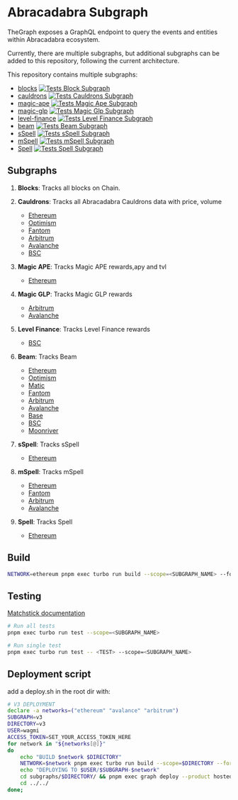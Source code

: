 # Abracadabra Subgraph

TheGraph exposes a GraphQL endpoint to query the events and entities within Abracadabra ecosystem.

Currently, there are multiple subgraphs, but additional subgraphs can be added to this repository, following the current architecture.

This repository contains multiple subgraphs:  

- [blocks](./subgraphs/blocks/README.md) [![Tests Block Subgraph](https://github.com/Abracadabra-money/abracadabra-subgraph/actions/workflows/blocks-tests.yml/badge.svg)](https://github.com/Abracadabra-money/abracadabra-subgraph/actions/workflows/blocks-tests.yml)
- [cauldrons](./subgraphs/cauldrons/README.md) [![Tests Cauldrons Subgraph](https://github.com/Abracadabra-money/abracadabra-subgraph/actions/workflows/cauldrons-tests.yml/badge.svg)](https://github.com/Abracadabra-money/abracadabra-subgraph/actions/workflows/cauldrons-tests.yml)
- [magic-ape](./subgraphs/magic-ape/README.md) [![Tests Magic Ape Subgraph](https://github.com/Abracadabra-money/abracadabra-subgraph/actions/workflows/magic-ape-tests.yml/badge.svg)](https://github.com/Abracadabra-money/abracadabra-subgraph/actions/workflows/magic-ape-tests.yml)
- [magic-glp](./subgraphs/magic-glp/README.md) [![Tests Magic Glp Subgraph](https://github.com/Abracadabra-money/abracadabra-subgraph/actions/workflows/magic-glp-tests.yml/badge.svg)](https://github.com/Abracadabra-money/abracadabra-subgraph/actions/workflows/magic-glp-tests.yml)
- [level-finance](./subgraphs/level-finance/README.md) [![Tests Level Finance Subgraph](https://github.com/Abracadabra-money/abracadabra-subgraph/actions/workflows/level-finance-tests.yml/badge.svg)](https://github.com/Abracadabra-money/abracadabra-subgraph/actions/workflows/level-finance-tests.yml)
- [beam](./subgraphs/beam/README.md) [![Tests Beam Subgraph](https://github.com/Abracadabra-money/abracadabra-subgraph/actions/workflows/beam-tests.yml/badge.svg)](https://github.com/Abracadabra-money/abracadabra-subgraph/actions/workflows/beam-tests.yml)
- [sSpell](./subgraphs/sspell/README.md) [![Tests sSpell Subgraph](https://github.com/Abracadabra-money/abracadabra-subgraph/actions/workflows/sspell-test.yml/badge.svg)](https://github.com/Abracadabra-money/abracadabra-subgraph/actions/workflows/sspell-test.yml)
- [mSpell](./subgraphs/mspell/README.md) [![Tests mSpell Subgraph](https://github.com/Abracadabra-money/abracadabra-subgraph/actions/workflows/mspell-test.yml/badge.svg)](https://github.com/Abracadabra-money/abracadabra-subgraph/actions/workflows/mspell-test.yml)
- [Spell](./subgraphs/spell/README.md) [![Tests Spell Subgraph](https://github.com/Abracadabra-money/abracadabra-subgraph/actions/workflows/spell-tests.yml/badge.svg)](https://github.com/Abracadabra-money/abracadabra-subgraph/actions/workflows/spell-tests.yml)

## Subgraphs

1. **Blocks**: Tracks all blocks on Chain.

2. **Cauldrons**: Tracks all Abracadabra Cauldrons data with price, volume
    - [Ethereum](https://api.studio.thegraph.com/query/56065/cauldrons/version/latest)
    - [Optimism](https://api.studio.thegraph.com/query/56065/cauldrons-optimism/version/latest)
    - [Fantom](https://api.studio.thegraph.com/query/56065/cauldrons-fantom/version/latest)
    - [Arbitrum](https://api.studio.thegraph.com/query/56065/cauldrons-arbitrum/version/latest)
    - [Avalanche](https://api.studio.thegraph.com/query/56065/cauldrons-avalanche/version/latest)
    - [BSC](https://api.thegraph.com/subgraphs/name/0xfantaholic/cauldrons-bsc)

3. **Magic APE**: Tracks Magic APE rewards,apy and tvl
    - [Ethereum](https://api.studio.thegraph.com/query/56065/magic-ape/version/latest)

4. **Magic GLP**: Tracks Magic GLP rewards
    - [Arbitrum](https://api.studio.thegraph.com/query/56065/magic-glp-arbitrum/version/latest)
    - [Avalanche](https://api.studio.thegraph.com/query/56065/magic-glp-avalanche/version/latest)

5. **Level Finance**: Tracks Level Finance rewards
    - [BSC](https://api.thegraph.com/subgraphs/name/0xfantaholic/level-finance-bsc)

6. **Beam**: Tracks Beam
    - [Ethereum](https://api.studio.thegraph.com/query/56065/beam/version/latest)
    - [Optimism](https://api.studio.thegraph.com/query/56065/beam-optimism/version/latest)
    - [Matic](https://api.studio.thegraph.com/query/56065/beam-matic/version/latest)
    - [Fantom](https://api.studio.thegraph.com/query/56065/beam-fantom/version/latest)
    - [Arbitrum](https://api.studio.thegraph.com/query/56065/beam-arbitrum/version/latest)
    - [Avalanche](https://api.studio.thegraph.com/query/56065/beam-avalanche/version/latest)
    - [Base](https://api.studio.thegraph.com/query/56065/beam-base/version/latest)
    - [BSC](https://api.thegraph.com/subgraphs/name/0xfantaholic/beam-bsc)
    - [Moonriver](https://api.thegraph.com/subgraphs/name/0xfantaholic/beam-moonriver)

7. **sSpell**: Tracks sSpell
    - [Ethereum](https://api.studio.thegraph.com/query/56065/sspell/version/latest)

8. **mSpell**: Tracks mSpell
    - [Ethereum](https://api.studio.thegraph.com/query/56065/mspell/version/latest)
    - [Fantom](https://api.studio.thegraph.com/query/56065/mspell-fantom/version/latest)
    - [Arbitrum](https://api.studio.thegraph.com/query/56065/mspell-arbitrum/version/latest)
    - [Avalanche](https://api.studio.thegraph.com/query/56065/mspell-avalanche/version/latest)

9. **Spell**: Tracks Spell
    - [Ethereum](https://api.studio.thegraph.com/query/56065/spell/version/latest)

## Build

```sh
NETWORK=ethereum pnpm exec turbo run build --scope=<SUBGRAPH_NAME> --force
```

## Testing

[Matchstick documentation](https://thegraph.com/docs/developer/matchstick)

```sh
# Run all tests
pnpm exec turbo run test --scope=<SUBGRAPH_NAME>

# Run single test
pnpm exec turbo run test -- <TEST> --scope=<SUBGRAPH_NAME>
```

## Deployment script

add a deploy.sh in the root dir with:
```sh
# V3 DEPLOYMENT
declare -a networks=("ethereum" "avalance" "arbitrum")
SUBGRAPH=v3
DIRECTORY=v3
USER=wagmi
ACCESS_TOKEN=SET_YOUR_ACCESS_TOKEN_HERE
for network in "${networks[@]}"
do
    echo "BUILD $network $DIRECTORY" 
    NETWORK=$network pnpm exec turbo run build --scope=$DIRECTORY --force
    echo "DEPLOYING TO $USER/$SUBGRAPH-$network" 
    cd subgraphs/$DIRECTORY/ && pnpm exec graph deploy --product hosted-service $USER/$SUBGRAPH-$network --access-token $ACCESS_TOKEN
    cd ../../
done;
```